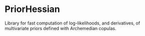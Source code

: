 # PriorHessian
Library for fast computation of log-likelihoods, and derivatives, of multivariate priors defined with Archemedian copulas.
